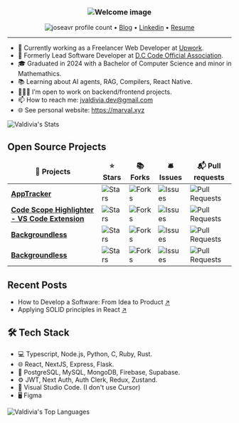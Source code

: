 
<h3 align="center"><image src="/image-2.png" alt="Welcome image"></h3>


<p align="center">
  <img src="https://komarev.com/ghpvc/?username=joseavr&label=Profile%20views&color=0e75b6&style=flat" alt="joseavr profile count" /> •  
  <a href="https://marval.xyz/b">Blog</a> •
  <a href="https://www.linkedin.com/in/joseavr/">Linkedin</a> •
  <a href="https://terpconnect.umd.edu/~jvaldiv8/csterpconnect/resume.pdf">Resume</a>
</p>

---


<!-- Badge Profile Count -->


- 💼 Currently working as a Freelancer Web Developer at [Upwork](https://www.upwork.com/).
- 💼 Formerly Lead Software Developer at [D.C Code Official Association](https://www.linkedin.com/company/dccoa/).
- 🎓 Graduated in 2024 with a Bachelor of Computer Science and minor in Mathemathics.
- 📚 Learning about AI agents, RAG, Compilers, React Native.
- 🙋🏻‍♂️ I’m open to work on backend/frontend projects. 
- 📫 How to reach me: jvaldivia.dev@gmail.com
- 🌐 See personal website: https://marval.xyz

![Valdivia's Stats](https://github-readme-stats.vercel.app/api?username=joseavr&theme=tokyonight&show_icons=true&hide_border=true&count_private=true)


## Open Source Projects

<table>
  <thead align="center">
    <tr border: none;>
      <td><b>🎁 Projects</b></td>
      <td><b>⭐ Stars</b></td>
      <td><b>📚 Forks</b></td>
      <td><b>🛎 Issues</b></td>
      <td><b>📬 Pull requests</b></td>
    </tr>
  </thead>
  <tbody>
    <tr>
      <td><a href="https://github.com/joseavr/apptracker"><b>AppTracker</b></a></td>
      <td><img alt="Stars" src="https://img.shields.io/github/stars/joseavr/apptracker?style=flat-square&labelColor=343b41"/></td>
      <td><img alt="Forks" src="https://img.shields.io/github/forks/joseavr/apptracker?style=flat-square&labelColor=343b41"/></td>
      <td><img alt="Issues" src="https://img.shields.io/github/issues/joseavr/apptracker?style=flat-square&labelColor=343b41"/></td>
      <td><img alt="Pull Requests" src="https://img.shields.io/github/issues-pr/joseavr/apptracker?style=flat-square&labelColor=343b41"/></td>
    </tr>
	  <tr>
      <td><a href="https://github.com/joseavr/code-scope-highlighter"><b>Code Scope Highlighter - VS Code Extension</b></a></td>
      <td><img alt="Stars" src="https://img.shields.io/github/stars/joseavr/code-scope-highlighter?style=flat-square&labelColor=343b41"/></td>
      <td><img alt="Forks" src="https://img.shields.io/github/forks/joseavr/code-scope-highlighter?style=flat-square&labelColor=343b41"/></td>
      <td><img alt="Issues" src="https://img.shields.io/github/issues/joseavr/code-scope-highlighter?style=flat-square&labelColor=343b41"/></td>
      <td><img alt="Pull Requests" src="https://img.shields.io/github/issues-pr/joseavr/code-scope-highlighter?style=flat-square&labelColor=343b41"/></td>
    </tr>
    <tr>
      <td><a href="https://github.com/joseavr/react-cloudinary-remove-bg
"><b>Backgroundless</b></a></td>
      <td><img alt="Stars" src="https://img.shields.io/github/stars/joseavr/react-cloudinary-remove-bg?style=flat-square&labelColor=343b41"/></td>
      <td><img alt="Forks" src="https://img.shields.io/github/forks/joseavr/react-cloudinary-remove-bg?style=flat-square&labelColor=343b41"/></td>
      <td><img alt="Issues" src="https://img.shields.io/github/issues/joseavr/react-cloudinary-remove-bg?style=flat-square&labelColor=343b41"/></td>
      <td><img alt="Pull Requests" src="https://img.shields.io/github/issues-pr/joseavr/react-cloudinary-remove-bg?style=flat-square&labelColor=343b41"/></td>
    </tr>
    <tr>
      <td><a href="https://github.com/joseavr/next-streaming
"><b>Backgroundless</b></a></td>
      <td><img alt="Stars" src="https://img.shields.io/github/stars/joseavr/next-streaming?style=flat-square&labelColor=343b41"/></td>
      <td><img alt="Forks" src="https://img.shields.io/github/forks/joseavr/next-streaming?style=flat-square&labelColor=343b41"/></td>
      <td><img alt="Issues" src="https://img.shields.io/github/issues/joseavr/next-streaming?style=flat-square&labelColor=343b41"/></td>
      <td><img alt="Pull Requests" src="https://img.shields.io/github/issues-pr/joseavr/next-streaming?style=flat-square&labelColor=343b41"/></td>
    </tr>
  </tbody>
</table>

## Recent Posts

- How to Develop a Software: From Idea to Product [↗](https://www.marval.xyz/b/how-to-develop-software)
- Applying SOLID principles in React [↗](https://www.marval.xyz/b/applying-solid-principles-in-react) 


## 🛠️ Tech Stack

- 💻 Typescript, Node.js, Python, C, Ruby, Rust.
- 🌐 React, NextJS, Express, Flask.
- 💾 PostgreSQL, MySQL, MongoDB, Firebase, Supabase.
- ⚙️ JWT, Next Auth, Auth Clerk, Redux, Zustand.
- 🔧 Visual Studio Code. (I don't use Cursor)
- 🖥️ Figma

![Valdivia's Top Languages](https://github-readme-stats.vercel.app/api/top-langs/?username=joseavr&theme=tokyonight&show_icons=true&hide_border=true&count_private=true)
